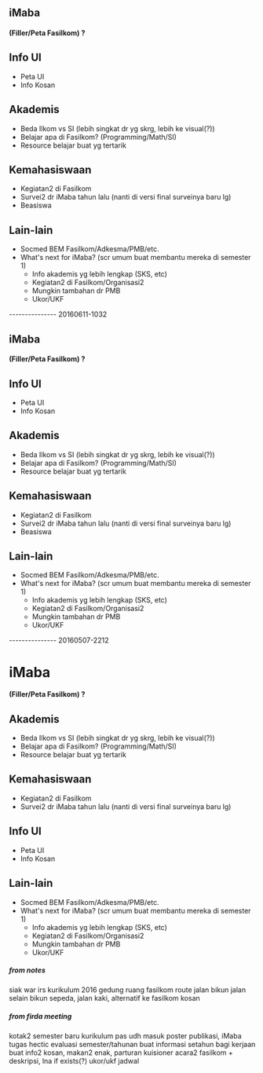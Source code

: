 ## iMaba

#### (Filler/Peta Fasilkom) ?

## Info UI
  - Peta UI
  - Info Kosan

## Akademis
  - Beda Ilkom vs SI (lebih singkat dr yg skrg, lebih ke visual(?))
  - Belajar apa di Fasilkom? (Programming/Math/SI)
  - Resource belajar buat yg tertarik 

## Kemahasiswaan
  - Kegiatan2 di Fasilkom
  - Survei2 dr iMaba tahun lalu (nanti di versi final surveinya baru lg)
  - Beasiswa

## Lain-lain
  - Socmed BEM Fasilkom/Adkesma/PMB/etc. 
  - What's next for iMaba? (scr umum buat membantu mereka di semester 1)
    - Info akademis yg lebih lengkap (SKS, etc)
    - Kegiatan2 di Fasilkom/Organisasi2
    - Mungkin tambahan dr PMB
    - Ukor/UKF

--------------- 20160611-1032

## iMaba

#### (Filler/Peta Fasilkom) ?

## Info UI
  - Peta UI
  - Info Kosan

## Akademis
  - Beda Ilkom vs SI (lebih singkat dr yg skrg, lebih ke visual(?))
  - Belajar apa di Fasilkom? (Programming/Math/SI)
  - Resource belajar buat yg tertarik 

## Kemahasiswaan
  - Kegiatan2 di Fasilkom
  - Survei2 dr iMaba tahun lalu (nanti di versi final surveinya baru lg)
  - Beasiswa

## Lain-lain
  - Socmed BEM Fasilkom/Adkesma/PMB/etc. 
  - What's next for iMaba? (scr umum buat membantu mereka di semester 1)
    - Info akademis yg lebih lengkap (SKS, etc)
    - Kegiatan2 di Fasilkom/Organisasi2
    - Mungkin tambahan dr PMB
    - Ukor/UKF

--------------- 20160507-2212

# iMaba

#### (Filler/Peta Fasilkom) ?

## Akademis
  - Beda Ilkom vs SI (lebih singkat dr yg skrg, lebih ke visual(?))
  - Belajar apa di Fasilkom? (Programming/Math/SI)
  - Resource belajar buat yg tertarik 

## Kemahasiswaan
  - Kegiatan2 di Fasilkom
  - Survei2 dr iMaba tahun lalu (nanti di versi final surveinya baru lg)

## Info UI
  - Peta UI
  - Info Kosan

## Lain-lain
  - Socmed BEM Fasilkom/Adkesma/PMB/etc. 
  - What's next for iMaba? (scr umum buat membantu mereka di semester 1)
    - Info akademis yg lebih lengkap (SKS, etc)
    - Kegiatan2 di Fasilkom/Organisasi2
    - Mungkin tambahan dr PMB
    - Ukor/UKF

##### from notes
siak war
irs
kurikulum 2016
gedung ruang fasilkom
route jalan bikun
jalan selain bikun
sepeda, jalan kaki, alternatif ke fasilkom
kosan

##### from firda meeting
kotak2 semester baru
kurikulum pas udh masuk
poster publikasi, iMaba
tugas hectic
evaluasi semester/tahunan
buat informasi setahun
bagi kerjaan buat info2 kosan, makan2 enak, parturan
kuisioner
acara2 fasilkom + deskripsi, lna if exists(?)
ukor/ukf jadwal